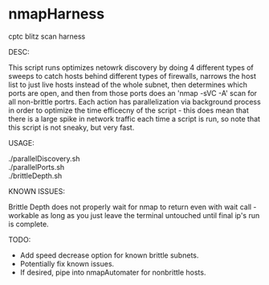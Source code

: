 # nmapHarness
cptc blitz scan harness

DESC:

This script runs optimizes netowrk discovery by doing 4 different types of sweeps to catch hosts behind different types of firewalls, narrows the host list to just live hosts instead of the whole subnet, then determines which ports are open, and then from those ports does an 'nmap -sVC -A' scan for all non-brittle portrs.  Each action has parallelization via background process in order to optimize the time efficecny of the script - this does mean that there is a large spike in network traffic each time a script is run, so note that this script is not sneaky, but very fast.

USAGE:

./parallelDiscovery.sh \
./parallelPorts.sh \
./brittleDepth.sh

KNOWN ISSUES:

Brittle Depth does not properly wait for nmap to return even with wait call - workable as long as you just 
leave the terminal untouched until final ip's run is complete.

TODO:

- Add speed decrease option for known brittle subnets.
- Potentially fix known issues.
- If desired, pipe into nmapAutomater for nonbrittle hosts.

